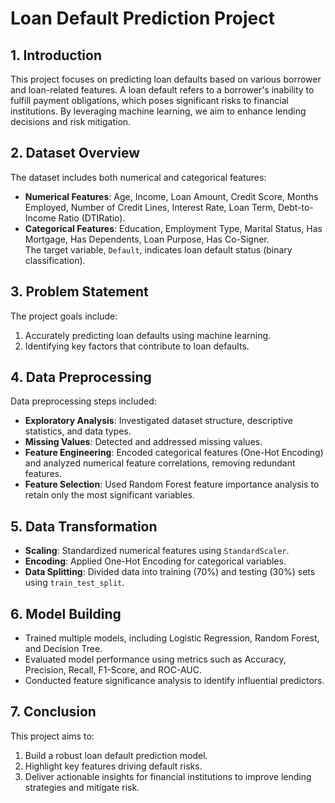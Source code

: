 # Loan Default Prediction Project  

## 1. Introduction  
This project focuses on predicting loan defaults based on various borrower and loan-related features. A loan default refers to a borrower's inability to fulfill payment obligations, which poses significant risks to financial institutions. By leveraging machine learning, we aim to enhance lending decisions and risk mitigation.  

## 2. Dataset Overview  
The dataset includes both numerical and categorical features:  
- **Numerical Features**: Age, Income, Loan Amount, Credit Score, Months Employed, Number of Credit Lines, Interest Rate, Loan Term, Debt-to-Income Ratio (DTIRatio).  
- **Categorical Features**: Education, Employment Type, Marital Status, Has Mortgage, Has Dependents, Loan Purpose, Has Co-Signer.  
The target variable, `Default`, indicates loan default status (binary classification).  

## 3. Problem Statement  
The project goals include:  
1. Accurately predicting loan defaults using machine learning.  
2. Identifying key factors that contribute to loan defaults.  

## 4. Data Preprocessing  
Data preprocessing steps included:  
- **Exploratory Analysis**: Investigated dataset structure, descriptive statistics, and data types.  
- **Missing Values**: Detected and addressed missing values.  
- **Feature Engineering**: Encoded categorical features (One-Hot Encoding) and analyzed numerical feature correlations, removing redundant features.  
- **Feature Selection**: Used Random Forest feature importance analysis to retain only the most significant variables.  

## 5. Data Transformation  
- **Scaling**: Standardized numerical features using `StandardScaler`.  
- **Encoding**: Applied One-Hot Encoding for categorical variables.  
- **Data Splitting**: Divided data into training (70%) and testing (30%) sets using `train_test_split`.  

## 6. Model Building  
- Trained multiple models, including Logistic Regression, Random Forest, and Decision Tree.  
- Evaluated model performance using metrics such as Accuracy, Precision, Recall, F1-Score, and ROC-AUC.  
- Conducted feature significance analysis to identify influential predictors.  

## 7. Conclusion  
This project aims to:  
1. Build a robust loan default prediction model.  
2. Highlight key features driving default risks.  
3. Deliver actionable insights for financial institutions to improve lending strategies and mitigate risk.  


